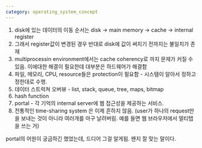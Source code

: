 ```yaml
---
category: operating_system_concept
---
```


1. disk에 있는 데이터의 이동 순서는 disk -> main memory -> cache -> internal register
2. 그래서 register값이 변경된 경우 반대로 disk에 값이 써지기 전까지는 불일치가 존재
3. multiprocessin environment에서는 cache coherency로 까지 문제가 커질 수 있음. 이에대한 해결이 필요한데 대부분은 하드웨어가 해결함
4. 파일, 메모리, CPU, resource들은 protection이 필요함 - 시스템이 알아서 정하고 정한대로 수행.
5. 데이터 스트럭쳐 오버뷰 - list, stack, queue, tree, maps, bitmap
6. hash function
7. portal - 각 기억의 internal server에 웹 접근성을 제공하는 서비스.
8. 전통적인 time-sharing system 은 이제 흔하지 않음. (user가 하나의 request만을 보내는 것이 아니라 여러개를 마구 날려버림. 예를 들면 웹 브라우저에서 멀티탭을 쓰는 거)

portal의 어원이 궁금하긴 했었는데, 드디어 그걸 알게됨. 왠지 잘 맞는 말이다.

